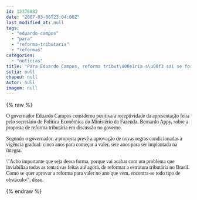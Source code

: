 ```yaml
---
id: 12376882
date: "2007-03-06T23:04:00Z"
last_modified_at: null
tags:
  - "eduardo-campos"
  - "para"
  - "reforma-tributaria"
  - "reformas"
categories:
  - "noticias"
title: "Para Eduardo Campos, reforma tribut\u00e1ria s\u00f3 sai se for feita de forma gradual"
sutia: null
chapeu: null
autor: null
imagem: null
---
```

{% raw %}
<p><P><FONT face=Verdana>O governador Eduardo Campos considerou positiva a receptividade da apresentação feita pelo secretário de Política Econômica do Ministério da Fazenda, Bernardo Appy, sobre a proposta de reforma tributária em discussão no governo. </FONT></P></p>
<p><P><FONT face=Verdana>Segundo o governador, a proposta prevê a aprovação de novas regras condicionadas à vigência gradual: cinco anos para começar a valer, sete anos para ser implantada na íntegra. </FONT></P></p>
<p><P><FONT face=Verdana>\"Acho importante que seja dessa forma, porque vai acabar com um problema que inviabiliza todas as tentativas feitas até agora, de reformar a estrutura tributária no Brasil. Como se quer aprovar a reforma para valer no ano que vem, encontra-se todo tipo de obstáculo\", disse</FONT>.</P> </p>
{% endraw %}